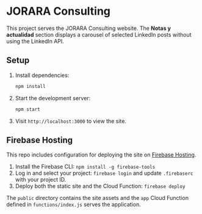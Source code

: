 # JORARA Consulting

This project serves the JORARA Consulting website. The **Notas y actualidad** section displays a carousel of selected LinkedIn posts without using the LinkedIn API.

## Setup

1. Install dependencies:
   ```bash
   npm install
   ```
2. Start the development server:
   ```bash
   npm start
   ```
3. Visit `http://localhost:3000` to view the site.

## Firebase Hosting

This repo includes configuration for deploying the site on [Firebase Hosting](https://firebase.google.com/docs/hosting).

1. Install the Firebase CLI: `npm install -g firebase-tools`
2. Log in and select your project: `firebase login` and update `.firebaserc` with your project ID.
3. Deploy both the static site and the Cloud Function: `firebase deploy`

The `public` directory contains the site assets and the `app` Cloud Function defined in `functions/index.js` serves the application.
